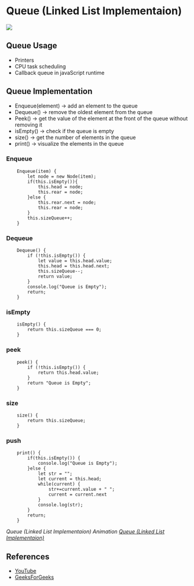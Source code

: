 # Queue (Linked List Implementaion)


<img src="https://www.simplilearn.com/ice9/free_resources_article_thumb/Linked_List_Representation_of_Queue.png">



## Queue Usage 

<ul>
    <li> Printers </li>
    <li> CPU task scheduling </li>
    <li> Callback queue in javaScript runtime </li>
</ul>



## Queue Implementation


<ul>
    <li> Enqueue(element) -> add an element to the queue </li>
    <li> Dequeue() -> remove the oldest element from the queue</li>
    <li> Peek() -> get the value of the element at the front of the queue without removing it</li>
    <li> isEmpty() -> check if the queue is empty </li>
    <li> size() -> get the number of elements in the queue</li>
    <li> print() -> visualize the elements in the queue</li>
</ul>



### Enqueue 

```text
    Enqueue(item) {
        let node = new Node(item);
        if(this.isEmpty()){
            this.head = node;
            this.rear = node;
        }else {
            this.rear.next = node;
            this.rear = node;
        }
        this.sizeQueue++;
    }
```

### Dequeue 

```text
    Dequeue() {
        if (!this.isEmpty()) {
            let value = this.head.value;
            this.head = this.head.next;
            this.sizeQueue--;
            return value;
        }
        console.log("Queue is Empty");
        return;
    }
```

### isEmpty 

```text
    isEmpty() {
        return this.sizeQueue === 0;
    }
```

### peek 

```text
    peek() {
        if (!this.isEmpty()) {
            return this.head.value;
        }
        return "Queue is Empty";
    }
```

### size 

```text
    size() {
        return this.sizeQueue;
    }
```

### push 

```print
    print() {
        if(this.isEmpty()) {
            console.log("Queue is Empty");
        }else {
            let str = "";
            let current = this.head;
            while(current) {
                str+=current.value + " ";
                current = current.next
            }
            console.log(str);
        }
        return;
    }
```



*Queue (Linked List Implementaion) Animation [Queue (Linked List Implementaion)](https://www.cs.usfca.edu/~galles/visualization/QueueLL.html)*


## References

-   [YouTube](https://youtube.com/playlist?list=PLC3y8-rFHvwg6nsAOfC5Is18KB2DrVOJy)
-   [GeeksForGeeks](https://www.geeksforgeeks.org/queue-linked-list-implementation/)

